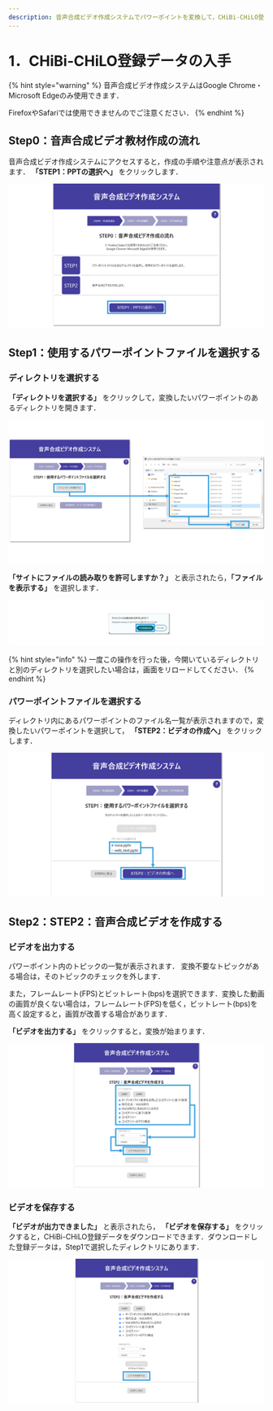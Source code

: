 ```yaml
---
description: 音声合成ビデオ作成システムでパワーポイントを変換して，CHiBi-CHiLO登録データを入手してください．
---
```


# 1．CHiBi-CHiLO登録データの入手

{% hint style="warning" %}
音声合成ビデオ作成システムはGoogle Chrome・Microsoft Edgeのみ使用できます．

FirefoxやSafariでは使用できませんのでご注意ください．
{% endhint %}

## Step0：音声合成ビデオ教材作成の流れ

音声合成ビデオ作成システムにアクセスすると，作成の手順や注意点が表示されます． **「STEP1：PPTの選択へ」** をクリックします．

![](<../.gitbook/assets/video_convert-web_01.png>)

## Step1：使用するパワーポイントファイルを選択する

### ディレクトリを選択する

**「ディレクトリを選択する」** をクリックして，変換したいパワーポイントのあるディレクトリを開きます．

![](<../.gitbook/assets/video_convert-web_02.png>)

**「サイトにファイルの読み取りを許可しますか？」** と表示されたら，**「ファイルを表示する」** を選択します．

![](<../.gitbook/assets/video_convert-web_03.png>)

{% hint style="info" %}
一度この操作を行った後，今開いているディレクトリと別のディレクトリを選択したい場合は，画面をリロードしてください．
{% endhint %}

### パワーポイントファイルを選択する

ディレクトリ内にあるパワーポイントのファイル名一覧が表示されますので，変換したいパワーポイントを選択して， **「STEP2：ビデオの作成へ」** をクリックします．

![](<../.gitbook/assets/video_convert-web_04.png>)

## Step2：STEP2：音声合成ビデオを作成する

### ビデオを出力する

パワーポイント内のトピックの一覧が表示されます． 変換不要なトピックがある場合は，そのトピックのチェックを外します．

また，フレームレート(FPS)とビットレート(bps)を選択できます．変換した動画の画質が良くない場合は，フレームレート(FPS)を低く，ビットレート(bps)を高く設定すると，画質が改善する場合があります．

**「ビデオを出力する」** をクリックすると，変換が始まります．

![](<../.gitbook/assets/video_convert-web_05.png>)

### ビデオを保存する

**「ビデオが出力できました」** と表示されたら， **「ビデオを保存する」** をクリックすると，CHiBi-CHiLO登録データをダウンロードできます．ダウンロードした登録データは，Step1で選択したディレクトリにあります．

![](<../.gitbook/assets/video_convert-web_06.png>)
